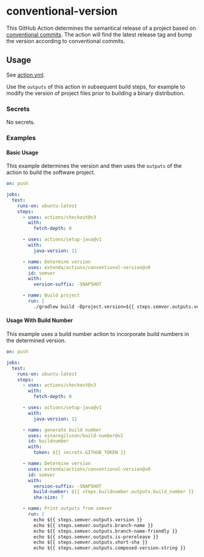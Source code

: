 # conventional-version

This GitHub Action determines the semantical release of a project based on
[conventional commits](https://conventionalcommits.org). The action will find the latest release tag and bump the
version according to conventional commits.

## Usage

See [action.yml](action.yml).

Use the `outputs` of this action in subsequent build steps, for example to modify the version of project files prior
to building a binary distribution.

### Secrets

No secrets.

### Examples

#### Basic Usage

This example determines the version and then uses the `outputs` of the action to build the software project.

```yaml
on: push

jobs:
  test:
    runs-on: ubuntu-latest
    steps:
      - uses: actions/checkout@v3
        with:
          fetch-depth: 0

      - uses: actions/setup-java@v1
        with:
          java-version: 11

      - name: Determine version
        uses: extenda/actions/conventional-version@v0
        id: semver
        with:
          version-suffix: -SNAPSHOT

      - name: Build project
        run: |
          ./gradlew build -Dproject.version=${{ steps.semver.outputs.version }}
```

#### Usage With Build Number

This example uses a build number action to incorporate build numbers in the determined version.

```yaml
on: push

jobs:
  test:
    runs-on: ubuntu-latest
    steps:
      - uses: actions/checkout@v3
        with:
          fetch-depth: 0

      - uses: actions/setup-java@v1
        with:
          java-version: 11

      - name: generate build number
        uses: einaregilsson/build-number@v2
        id: buildnumber
        with:
          token: ${{ secrets.GITHUB_TOKEN }}

      - name: Determine version
        uses: extenda/actions/conventional-version@v0
        id: semver
        with:
          version-suffix: -SNAPSHOT
          build-number: ${{ steps.buildnumber.outputs.build_number }}
          sha-size: 7

      - name: Print outputs from semver
        run: |
          echo ${{ steps.semver.outputs.version }}
          echo ${{ steps.semver.outputs.branch-name }}
          echo ${{ steps.semver.outputs.branch-name-friendly }}
          echo ${{ steps.semver.outputs.is-prerelease }}
          echo ${{ steps.semver.outputs.short-sha }}
          echo ${{ steps.semver.outputs.composed-version-string }}
```
